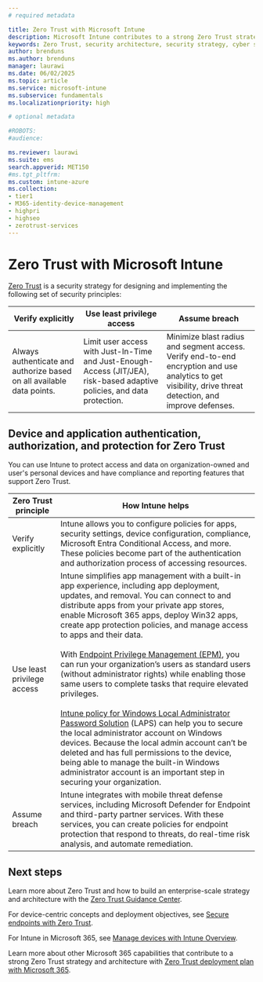 ```yaml
---
# required metadata

title: Zero Trust with Microsoft Intune
description: Microsoft Intune contributes to a strong Zero Trust strategy and architecture.
keywords: Zero Trust, security architecture, security strategy, cyber security, enterprise security, devices, device, identity, users, data, applications
author: brenduns
ms.author: brenduns
manager: laurawi
ms.date: 06/02/2025
ms.topic: article
ms.service: microsoft-intune
ms.subservice: fundamentals
ms.localizationpriority: high

# optional metadata

#ROBOTS:
#audience:

ms.reviewer: laurawi
ms.suite: ems
search.appverid: MET150
#ms.tgt_pltfrm:
ms.custom: intune-azure
ms.collection:
- tier1
- M365-identity-device-management
- highpri
- highseo
- zerotrust-services
---
```



# Zero Trust with Microsoft Intune

[Zero Trust](/security/zero-trust/zero-trust-overview) is a security strategy for designing and implementing the following set of security principles:

| Verify explicitly  | Use least privilege access | Assume breach |
|---------|---------|---------|
| Always authenticate and authorize based on all available data points. | Limit user access with Just-In-Time and Just-Enough-Access (JIT/JEA), risk-based adaptive policies, and data protection. | Minimize blast radius and segment access. Verify end-to-end encryption and use analytics to get visibility, drive threat detection, and improve defenses. |

## Device and application authentication, authorization, and protection for Zero Trust

You can use Intune to protect access and data on organization-owned and user's personal devices and have compliance and reporting features that support Zero Trust.

| Zero Trust principle | How Intune helps |
|---------|---------|
| Verify explicitly | Intune allows you to configure policies for apps, security settings, device configuration, compliance, Microsoft Entra Conditional Access, and more. These policies become part of the authentication and authorization process of accessing resources. |
| Use least privilege access | Intune simplifies app management with a built-in app experience, including app deployment, updates, and removal. You can connect to and distribute apps from your private app stores, enable Microsoft 365 apps, deploy Win32 apps, create app protection policies, and manage access to apps and their data. </br></br>  With [Endpoint Privilege Management (EPM)](../protect/epm-overview.md), you can run your organization’s users as standard users (without administrator rights) while enabling those same users to complete tasks that require elevated privileges.  </br></br> [Intune policy for Windows Local Administrator Password Solution](../protect/windows-laps-overview.md) (LAPS) can help you to secure the local administrator account on Windows devices. Because the local admin account can’t be deleted and has full permissions to the device, being able to manage the built-in Windows administrator account is an important step in securing your organization. |
| Assume breach | Intune integrates with mobile threat defense services, including Microsoft Defender for Endpoint and third-party partner services. With these services, you can create policies for endpoint protection that respond to threats, do real-time risk analysis, and automate remediation. |

## Next steps

Learn more about Zero Trust and how to build an enterprise-scale strategy and architecture with the [Zero Trust Guidance Center](/security/zero-trust).

For device-centric concepts and deployment objectives, see [Secure endpoints with Zero Trust](/security/zero-trust/deploy/endpoints).

For Intune in Microsoft 365, see [Manage devices with Intune Overview](/microsoft-365/solutions/manage-devices-with-intune-overview).

Learn more about other Microsoft 365 capabilities that contribute to a strong Zero Trust strategy and architecture with [Zero Trust deployment plan with Microsoft 365](/microsoft-365/security/microsoft-365-zero-trust).
